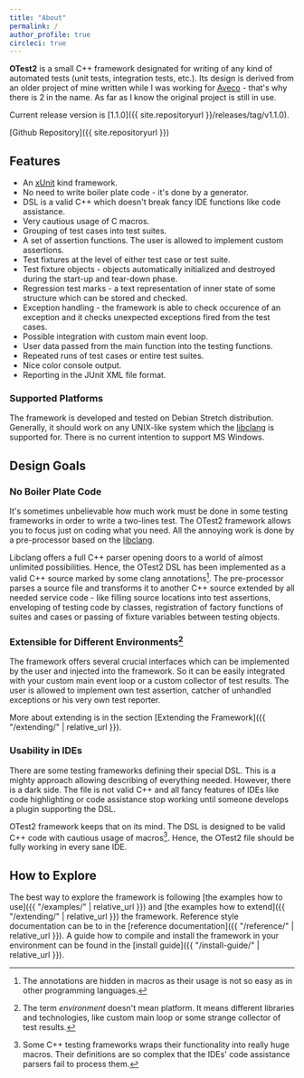 ```yaml
---
title: "About"
permalink: /
author_profile: true
circleci: true
---
```


**OTest2** is a small C++ framework designated for writing of any kind of
automated tests (unit tests, integration tests, etc.). Its design is derived
from an older project of mine written while I was working for
[Aveco](http://www.aveco.com/) - that's why there is 2 in the name. As far as
I know the original project is still in use.

Current release version is [1.1.0]({{ site.repositoryurl }}/releases/tag/v1.1.0).

[Github Repository]({{ site.repositoryurl }})

## Features

* An [xUnit](https://en.wikipedia.org/wiki/XUnit) kind framework.
* No need to write boiler plate code - it's done by a generator.
* DSL is a valid C++ which doesn't break fancy IDE functions like code
  assistance.
* Very cautious usage of C macros.
* Grouping of test cases into test suites.
* A set of assertion functions. The user is allowed to implement custom
  assertions.
* Test fixtures at the level of either test case or test suite.
* Test fixture objects - objects automatically initialized and destroyed
  during the start-up and tear-down phase.
* Regression test marks - a text representation of inner state of some
  structure which can be stored and checked.
* Exception handling - the framework is able to check occurence of an
  exception and it checks unexpected exceptions fired from the test cases.
* Possible integration with custom main event loop.
* User data passed from the main function into the testing functions.
* Repeated runs of test cases or entire test suites.
* Nice color console output.
* Reporting in the JUnit XML file format.

### Supported Platforms

The framework is developed and tested on Debian Stretch distribution. Generally,
it should work on any UNIX-like system which the [libclang](https://clang.llvm.org/docs/Tooling.html)
is supported for. There is no current intention to support MS Windows.

## Design Goals

### No Boiler Plate Code

It's sometimes unbelievable how much work must be done in some testing frameworks
in order to write a two-lines test. The OTest2 framework allows you to
focus just on coding what you need. All the annoying work is done by
a pre-processor based on the [libclang](https://clang.llvm.org/docs/Tooling.html).

Libclang offers a full C++ parser opening doors to a world of almost unlimited
possibilities. Hence, the OTest2 DSL has been implemented as a valid C++ source
marked by some clang annotations[^1]. The pre-processor parses a source file
and transforms it to another C++ source extended by all needed service code -
like filling source locations into test assertions, enveloping of testing code
by classes, registration of factory functions of suites and cases or passing
of fixture variables between testing objects.

### Extensible for Different Environments[^2]

The framework offers several crucial interfaces which can be implemented
by the user and injected into the framework. So it can be easily integrated
with your custom main event loop or a custom collector of test results.
The user is allowed to implement own test assertion, catcher of unhandled
exceptions or his very own test reporter.

More about extending is in the section
[Extending the Framework]({{ "/extending/" | relative_url }}).

### Usability in IDEs

There are some testing frameworks defining their special DSL. This is a mighty
approach allowing describing of everything needed. However, there is a dark side.
The file is not valid C++ and all fancy features of IDEs like code highlighting
or code assistance stop working until someone develops a plugin supporting
the DSL. 

OTest2 framework keeps that on its mind. The DSL is designed to be valid C++
code with cautious usage of macros[^3]. Hence, the OTest2 file should be fully
working in every sane IDE. 

## How to Explore

The best way to explore the framework is following
[the examples how to use]({{ "/examples/" | relative_url }}) and
[the examples how to extend]({{ "/extending/" | relative_url }}) the framework.
Reference style documentation can be to in
 the [reference documentation]({{ "/reference/" | relative_url }}). A guide how
to compile and install the framework in your environment can be found in
the [install guide]({{ "/install-guide/" | relative_url }}).

[^1]: The annotations are hidden in macros as their usage is not so easy
      as in other programming languages.

[^2]: The term _environment_ doesn't mean platform. It means different libraries
      and technologies, like custom main loop or some strange collector
      of test results.

[^3]: Some C++ testing frameworks wraps their functionality into really huge
      macros. Their definitions are so complex that the IDEs' code assistance
      parsers fail to process them.
